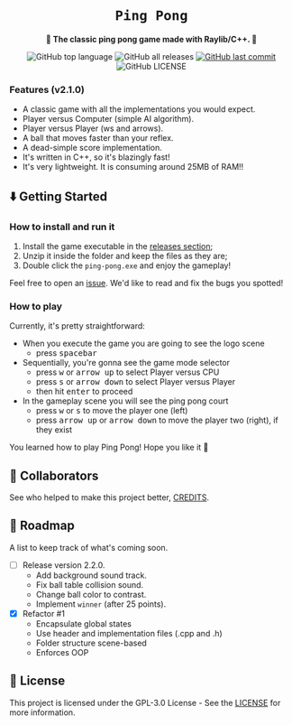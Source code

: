 <div align="center">
  <h1><code>Ping Pong</code></h1>

  <p>
    <strong>🏓 The classic ping pong game made with Raylib/C++. 🏓</strong>
  </p>

  <p>
    <img
      alt="GitHub top language"
      src="https://img.shields.io/github/languages/top/kauefraga/ping-pong"
    />
    <img
      alt="GitHub all releases"
      src="https://img.shields.io/github/downloads/kauefraga/ping-pong/total"
    />
    <a href="https://github.com/kauefraga/ping-pong/commits/main">
      <img
        alt="GitHub last commit"
        src="https://img.shields.io/github/last-commit/kauefraga/ping-pong"
      />
    </a>
    <img
      alt="GitHub LICENSE"
      src="https://img.shields.io/github/license/kauefraga/ping-pong"
    />
  </p>
</div>

### Features (v2.1.0)

- A classic game with all the implementations you would expect.
- Player versus Computer (simple AI algorithm).
- Player versus Player (ws and arrows).
- A ball that moves faster than your reflex.
- A dead-simple score implementation.
- It's written in C++, so it's blazingly fast!
- It's very lightweight. It is consuming around 25MB of RAM!!

## ⬇️ Getting Started

### How to install and run it

1. Install the game executable in the [releases section](https://github.com/kauefraga/ping-pong/releases);
2. Unzip it inside the folder and keep the files as they are;
3. Double click the `ping-pong.exe` and enjoy the gameplay!

Feel free to open an [issue](https://github.com/kauefraga/ping-pong/issues). We'd like to read and fix the bugs you spotted!

### How to play

Currently, it's pretty straightforward:

- When you execute the game you are going to see the logo scene
  - press <kbd>spacebar</kbd>
- Sequentially, you're gonna see the game mode selector
  - press <kbd>w</kbd> or <kbd>arrow up</kbd> to select Player versus CPU
  - press <kbd>s</kbd> or <kbd>arrow down</kbd> to select Player versus Player
  - then hit <kbd>enter</kbd> to proceed
- In the gameplay scene you will see the ping pong court
  - press <kbd>w</kbd> or <kbd>s</kbd> to move the player one (left)
  - press <kbd>arrow up</kbd> or <kbd>arrow down</kbd> to move the player two (right), if they exist

You learned how to play Ping Pong! Hope you like it 💙

## 💖 Collaborators

See who helped to make this project better, [CREDITS](CREDITS.md).

## 📑 Roadmap

A list to keep track of what's coming soon.

- [ ] Release version 2.2.0.
  - Add background sound track.
  - Fix ball table collision sound.
  - Change ball color to contrast. 
  - Implement `winner` (after 25 points).
- [x] Refactor #1
  - Encapsulate global states
  - Use header and implementation files (.cpp and .h)
  - Folder structure scene-based
  - Enforces OOP

## 📝 License

This project is licensed under the GPL-3.0 License - See the [LICENSE](https://github.com/kauefraga/ping-pong/blob/main/LICENSE) for more information.

